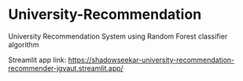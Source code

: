 # University-Recommendation
University Recommendation System using Random Forest classifier algorithm


Streamlit app link: https://shadowseekar-university-recommendation-recommender-jgvaut.streamlit.app/
